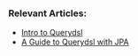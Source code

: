 ### Relevant Articles:
- [Intro to Querydsl](http://www.baeldung.com/intro-to-querydsl)
- [A Guide to Querydsl with JPA](http://www.baeldung.com/querydsl-with-jpa-tutorial)

